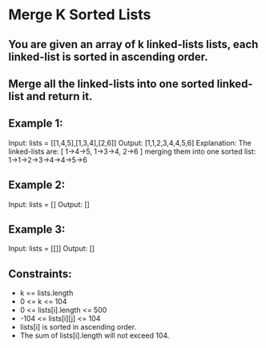 # Merge K Sorted Lists

## You are given an array of k linked-lists lists, each linked-list is sorted in ascending order.

## Merge all the linked-lists into one sorted linked-list and return it.

 

## Example 1:

Input: lists = [[1,4,5],[1,3,4],[2,6]]
Output: [1,1,2,3,4,4,5,6]
Explanation: The linked-lists are:
[
  1->4->5,
  1->3->4,
  2->6
]
merging them into one sorted list:
1->1->2->3->4->4->5->6
## Example 2:

Input: lists = []
Output: []
## Example 3:

Input: lists = [[]]
Output: []
 

## Constraints:

- k == lists.length
- 0 <= k <= 104
- 0 <= lists[i].length <= 500
- -104 <= lists[i][j] <= 104
- lists[i] is sorted in ascending order.
- The sum of lists[i].length will not exceed 104.